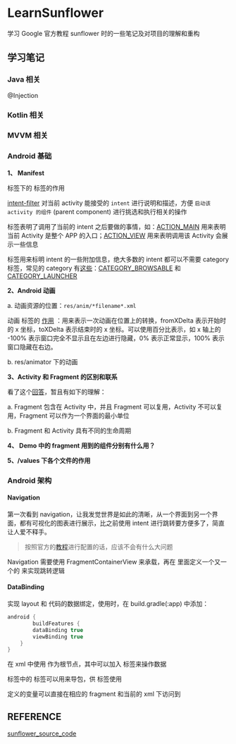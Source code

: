 # LearnSunflower
学习 Google 官方教程 sunflower 时的一些笔记及对项目的理解和重构



## 学习笔记

### Java 相关

@Injection

### Kotlin 相关

### MVVM 相关

### Android 基础

**1、 Manifest**

<activity> 标签下的 <intent-filter> 标签的作用

[intent-filter](https://developer.android.com/guide/topics/manifest/intent-filter-element)  对当前 activity 能接受的 `intent` 进行说明和描述，方便 `启动该 activity 的组件` (parent component) 进行挑选和执行相关的操作

<action> 标签表明了调用了当前的 intent 之后要做的事情，如：[ACTION_MAIN](https://developer.android.com/reference/android/content/Intent#ACTION_MAIN) 用来表明当前 Activity 是整个 APP 的入口；[ACTION_VIEW](https://developer.android.com/reference/android/content/Intent#ACTION_VIEW) 用来表明调用该 Activity 会展示一些信息

<category> 标签用来标明 intent 的一些附加信息，绝大多数的 intent 都可以不需要 category 标签，常见的 category 有[这些](https://developer.android.com/guide/components/intents-filters)：[CATEGORY_BROWSABLE](https://developer.android.com/reference/android/content/Intent#CATEGORY_BROWSABLE) 和 [CATEGORY_LAUNCHER](https://developer.android.com/reference/android/content/Intent#CATEGORY_LAUNCHER)

**2、Android 动画**

a. 动画资源的位置：`res/anim/*filename*.xml`

动画 <translate> 标签的 [作用](https://developer.android.com/guide/topics/resources/animation-resource#View) ：用来表示一次动画在位置上的转换，fromXDelta 表示开始时的 x 坐标，toXDelta 表示结束时的 x 坐标。可以使用百分比表示，如 x 轴上的 -100% 表示窗口完全不显示且在左边进行隐藏，0% 表示正常显示，100% 表示窗口隐藏在右边。

b. res/animator 下的动画

**3、Activity 和 Fragment 的区别和联系**

看了这个[回答](https://stackoverflow.com/questions/25822656/what-are-the-differences-between-activity-and-fragment)，暂且有如下的理解：

a. Fragment 包含在 Activity 中，并且 Fragment 可以复用，Activity 不可以复用，Fragment 可以作为一个界面的最小单位

b. Fragment 和 Activity 具有不同的生命周期

**4、 Demo 中的 fragment 用到的组件分别有什么用？**

**5、/values 下各个文件的作用**

### Android 架构

#### Navigation

第一次看到 navigation，让我发觉世界是如此的清晰，从一个界面到另一个界面，都有可视化的图表进行展示，比之前使用 intent 进行跳转要方便多了，简直让人爱不释手。

> 按照官方的[教程](https://developer.android.com/jetpack/androidx/releases/navigation)进行配置的话，应该不会有什么大问题

Navigation 需要使用 FragmentContainerView 来承载，再在 <navigation> 里面定义一个又一个的 <fragment> 来实现跳转逻辑

#### DataBinding

实现 layout 和 代码的数据绑定，使用时，在 build.gradle(:app) 中添加：

``` groovy
android {
		buildFeatures {
        dataBinding true
        viewBinding true
    }
}
```

在 xml 中使用 <layout> 作为根节点，其中可以加入 <data> 标签来操作数据

<data> 标签中的 <import> 标签可以用来导包，供 <variable> 标签使用

<variable> 定义的变量可以直接在相应的 fragment 和当前的 xml 下访问到



## REFERENCE

[sunflower_source_code](https://github.com/android/sunflower)
